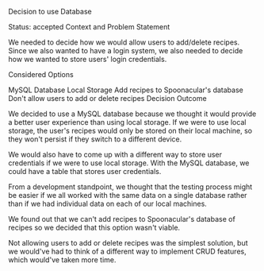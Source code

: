Decision to use Database

Status: accepted
Context and Problem Statement

We needed to decide how we would allow users to add/delete recipes. Since we also wanted to have a login system, we also needed to decide how we wanted to store users' login credentials.

Considered Options

MySQL Database
Local Storage
Add recipes to Spoonacular's database
Don't allow users to add or delete recipes
Decision Outcome

We decided to use a MySQL database because we thought it would provide a better user experience than using local storage. If we were to use local storage, the user's recipes would only be stored on their local machine, so they won't persist if they switch to a different device.

We would also have to come up with a different way to store user credentials if we were to use local storage. With the MySQL database, we could have a table that stores user credentials.

From a development standpoint, we thought that the testing process might be easier if we all worked with the same data on a single database rather than if we had individual data on each of our local machines.

We found out that we can't add recipes to Spoonacular's database of recipes so we decided that this option wasn't viable.

Not allowing users to add or delete recipes was the simplest solution, but we would've had to think of a different way to implement CRUD features, which would've taken more time.
